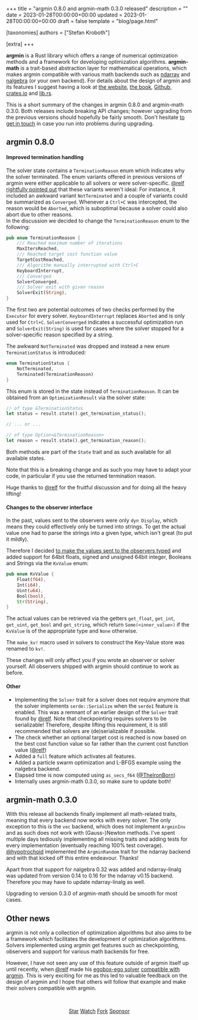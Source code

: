 +++
title = "argmin 0.8.0 and argmin-math 0.3.0 released"
description = ""
date = 2023-01-28T00:00:00+00:00
updated = 2023-01-28T00:00:00+00:00
draft = false
template = "blog/page.html"

[taxonomies]
authors = ["Stefan Kroboth"]

[extra]
+++

<b>argmin</b> is a Rust library which offers a range of numerical optimization methods and a framework for 
developing optimization algorithms. <b>argmin-math</b> is a trait-based abstraction layer for mathematical operations,
which makes argmin compatible with various math backends such as [ndarray](https://crates.io/crates/ndarray) and
[nalgebra](https://crates.io/crates/nalgebra) (or your own backend).
For details about the design of argmin and its features I suggest having a look at
[the website](https://argmin-rs.org),
[the book](https://argmin-rs.org/book),
[Github](https://github.com/argmin-rs/argmin),
[crates.io](https://crates.io/crates/argmin) and
[lib.rs](https://lib.rs/crates/argmin).

This is a short summary of the changes in argmin 0.8.0 and argmin-math 0.3.0. 
Both releases include breaking API changes; however upgrading from the previous versions should hopefully be fairly smooth.
Don't hesitate [to get in touch](https://github.com/argmin-rs/argmin/issues) in case you run into problems during upgrading.

## argmin 0.8.0

#### Improved termination handling

The solver state contains a `TerminationReason` enum which indicates why the solver terminated.
The enum variants offered in previous versions of argmin were either applicable to all solvers or were solver-specific.
[@relf](https://github.com/relf) [rightfully pointed out](https://github.com/argmin-rs/argmin/issues/305) that these variants weren't ideal:
For instance, it included an awkward variant `NotTerminated` and a couple of variants could be summarized as `Converged`.
Whenever a `Ctrl+C` was intercepted, the reason would be `Aborted`, which is suboptimal because a solver could also abort 
due to other reasons.  
In the discussion we decided to change the `TerminationReason` enum to the following:

```rust
pub enum TerminationReason {
    /// Reached maximum number of iterations
    MaxItersReached,
    /// Reached target cost function value
    TargetCostReached,
    /// Algorithm manually interrupted with Ctrl+C
    KeyboardInterrupt,
    /// Converged
    SolverConverged,
    /// Solver exit with given reason
    SolverExit(String),
}
```

The first two are potential outcomes of two checks performed by the `Executor` for every solver. 
`KeyboardInterrupt` replaces `Aborted` and is only used for `Ctrl+C`. 
`SolverConverged` indicates a successful optimization run and `SolverExit(String)` is used for 
cases where the solver stopped for a solver-specific reason specified by a string.

The awkward `NotTerminated` was dropped and instead a new enum `TerminationStatus` is introduced:

```rust
enum TerminationStatus {
    NotTerminated,
    Terminated(TerminationReason)
}
```

This enum is stored in the state instead of `TerminationReason`.
It can be obtained from an `OptimizationResult` via the solver state:

```rust
// of type &TerminationStatus
let status = result.state().get_termination_status();

// ... or ...

// of type Option<&TerminationReason>
let reason = result.state().get_termination_reason();
```

Both methods are part of the `State` trait and as such available for all available states.

Note that this is a breaking change and as such you may have to adapt your code, in particular if you use the returned 
termination reason.

Huge thanks to [@relf](https://github.com/relf) for the fruitful discussion and for doing all the heavy lifting!


#### Changes to the observer interface

In the past, values sent to the observers were only `dyn Display`, which means they could effectively only be turned into strings.
To get the actual value one had to parse the strings into a given type, which isn't great (to put it mildly).

Therefore I decided [to make the values sent to the observers typed](https://github.com/argmin-rs/argmin/pull/269) and
added support for 64bit floats, signed and unsigned 64bit integer, Booleans and Strings via the `KvValue` enum:

```rust
pub enum KvValue {
    Float(f64),
    Int(i64),
    Uint(u64),
    Bool(bool),
    Str(String),
}
```

The actual values can be retrieved via the getters `get_float`, `get_int`, `get_uint`, `get_bool` and `get_string`,
which return `Some(<inner_value>)` if the `KvValue` is of the appropriate type and `None` otherwise.

The `make_kv!` macro used in solvers to construct the Key-Value store was renamed to `kv!`.

These changes will only affect you if you wrote an observer or solver yourself.
All observers shipped with argmin should continue to work as before.

#### Other

* Implementing the `Solver` trait for a solver does not require anymore that the solver implements `serde::Serialize` when the `serde1` feature is enabled.
This was a remnant of an earlier design of the `Solver` trait found by [@relf](https://github.com/relf).
Note that checkpointing requires solvers to be serializable!
Therefore, despite lifting this requirement, it is still recommended that solvers are (de)serializable if possible.
* The check whether an optional target cost is reached is now based on the best cost function value so far rather than the current cost function value ([@relf](https://github.com/relf))
* Added a `full` feature which activates all features.
* Added a particle swarm optimization and L-BFGS example using the nalgebra backend.
* Elapsed time is now computed using `as_secs_f64` ([@TheIronBorn](https://github.com/TheIronBorn))
* Internally uses argmin-math 0.3.0, so make sure to update both!

## argmin-math 0.3.0

With this release all backends finally implement all math-related traits, meaning that every backend now works with every solver.
The only exception to this is the `vec` backend, which does not implement `ArgminInv` and as such does not
work with (Gauss-)Newton methods. 
I've spent multiple days tediously implementing all missing traits and adding tests for every implementation 
(eventually reaching 100% test coverage). 
[@hypotrochoid](https://github.com/hypotrochoid) implemented the `ArgminRandom` trait for the ndarray backend
and with that kicked off this entire endeavour. Thanks!

Apart from that support for nalgebra 0.32 was added and ndarray-linalg was updated from version 0.14 to 0.16 for 
the ndarray v0.15 backend.
Therefore you may have to update ndarray-linalg as well.

Upgrading to version 0.3.0 of argmin-math should be smooth for most cases.

## Other news

argmin is not only a collection of optimization algorithms but also aims to be a framework which facilitates 
the development of optimization algorithms.
Solvers implemented using argmin get features such as checkpointing, observers and support for various math backends for free.

However, I have not seen any use of this feature outside of argmin itself up until recently, when [@relf](https://github.com/relf)
made his [egobox-ego solver](https://crates.io/crates/egobox-ego)
[compatible with argmin](https://github.com/relf/egobox/pull/67).
This is very exciting for me as this led to valuable feedback on the design of argmin and I hope that others will follow
that example and make their solvers compatible with argmin.


<br>
<script async defer src="https://buttons.github.io/buttons.js"></script>
<p align="center">
<a class="github-button" href="https://github.com/argmin-rs/argmin" data-icon="octicon-star" data-size="large" data-show-count="true" aria-label="Star argmin-rs/argmin on GitHub">Star</a>
<a class="github-button" href="https://github.com/argmin-rs/argmin/subscription" data-icon="octicon-eye" data-size="large" data-show-count="true" aria-label="Watch argmin-rs/argmin on GitHub">Watch</a>
<a class="github-button" href="https://github.com/argmin-rs/argmin/fork" data-icon="octicon-repo-forked" data-size="large" data-show-count="true" aria-label="Fork argmin-rs/argmin on GitHub">Fork</a>
<a class="github-button" href="https://github.com/sponsors/stefan-k" data-icon="octicon-heart" data-size="large" aria-label="Sponsor @stefan-k on GitHub">Sponsor</a>
</p>
